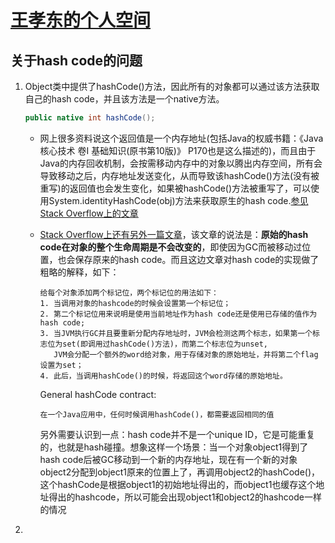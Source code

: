 # [王孝东的个人空间](https://scm-git.github.io/)

## 关于hash code的问题
1. Object类中提供了hashCode()方法，因此所有的对象都可以通过该方法获取自己的hash code，并且该方法是一个native方法。
   ```java
   public native int hashCode();
   ```
   * 网上很多资料说这个返回值是一个内存地址(包括Java的权威书籍：《Java核心技术 卷I 基础知识(原书第10版)》 P170也是这么描述的)，而且由于Java的内存回收机制，会按需移动内存中的对象以腾出内存空间，所有会导致移动之后，内存地址发送变化，从而导致该hashCode()方法(没有被重写)的返回值也会发生变化，如果被hashCode()方法被重写了，可以使用System.identityHashCode(obj)方法来获取原生的hash code.[参见Stack Overflow上的文章](https://stackoverflow.com/questions/1961146/memory-address-of-variables-in-java)
   * [Stack Overflow上还有另外一篇文章](https://stackoverflow.com/questions/3796699/will-hashcode-return-a-different-int-due-to-compaction-of-tenure-space)，该文章的说法是：**原始的hash code在对象的整个生命周期是不会改变的**，即使因为GC而被移动过位置，也会保存原来的hash code。而且这边文章对hash code的实现做了粗略的解释，如下：
     
     ```
     给每个对象添加两个标记位，两个标记位的用法如下：
     1. 当调用对象的hashcode的时候会设置第一个标记位；
     2. 第二个标记位用来说明是使用当前地址作为hash code还是使用已存储的值作为hash code;
     3. 当JVM执行GC并且要重新分配内存地址时，JVM会检测这两个标志，如果第一个标志位为set(即调用过hashCode()方法)，而第二个标志位为unset, 
        JVM会分配一个额外的word给对象，用于存储对象的原始地址，并将第二个flag设置为set；
     4. 此后，当调用hashCode()的时候，将返回这个word存储的原始地址。
     ```
     
     General hashCode contract:
     
     ```
     在一个Java应用中，任何时候调用hashCode()，都需要返回相同的值
     ```
     另外需要认识到一点：hash code并不是一个unique ID，它是可能重复的，也就是hash碰撞。想象这样一个场景：当一个对象object1得到了hash code后被GC移动到一个新的内存地址，现在有一个新的对象object2分配到object1原来的位置上了，再调用object2的hashCode()，这个hashCode是根据object1的初始地址得出的，而object1也缓存这个地址得出的hashcode，所以可能会出现object1和object2的hashcode一样的情况
      
2. 